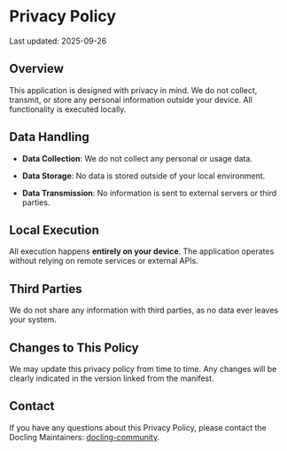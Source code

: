 # Privacy Policy

Last updated: 2025-09-26

## Overview

This application is designed with privacy in mind. We do not collect, transmit, or store any personal information outside your device. All functionality is executed locally.

## Data Handling

- **Data Collection**: We do not collect any personal or usage data.

- **Data Storage**: No data is stored outside of your local environment.

- **Data Transmission**: No information is sent to external servers or third parties.

## Local Execution

All execution happens **entirely on your device**. The application operates without relying on remote services or external APIs.

## Third Parties

We do not share any information with third parties, as no data ever leaves your system.

## Changes to This Policy

We may update this privacy policy from time to time. Any changes will be clearly indicated in the version linked from the manifest.

## Contact

If you have any questions about this Privacy Policy, please contact the Docling Maintainers: [docling-community](https://github.com/docling-project/community).